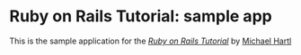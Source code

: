 # Ruby on Rails Tutorial: sample app

This is the sample application for
the [*Ruby on Rails Tutorial*](http://railstutorial.org/)
by [Michael Hartl](http://michaelhartl.com/)
